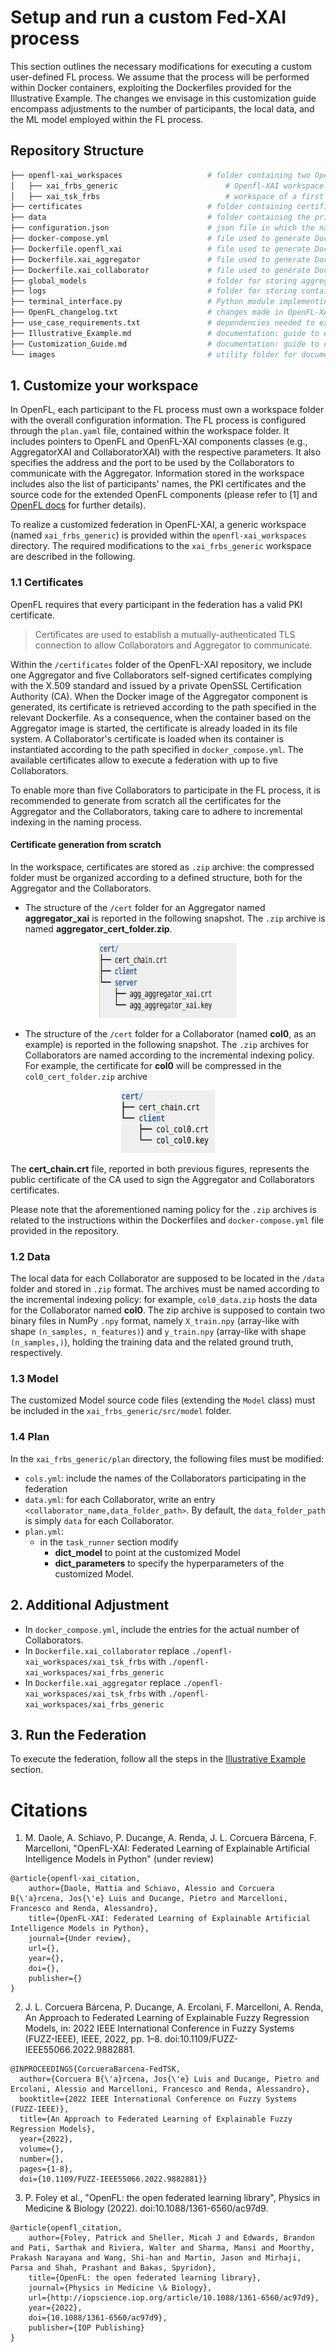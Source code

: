 
# Setup and run a custom Fed-XAI process
This section outlines the necessary modifications for executing a custom user-defined FL process. 
We assume that the process will be performed within Docker containers, exploiting the Dockerfiles provided for the Illustrative Example. 
The changes we envisage in this customization guide encompass adjustments to the number of participants, the local data, and the ML model employed within the FL process.

## Repository Structure

```bash
├── openfl-xai_workspaces                   # folder containing two OpenFL workspaces, namely:
│   ├── xai_frbs_generic                    	# Openfl-XAI workspace template containing all the customized classes to enable FL of XAI models.
│   ├── xai_tsk_frbs                        	# workspace of a first order TSK-FRBS, based on the Openfl-XAI workspace. This workspace is used in the Illustrative Example.
├── certificates                            # folder containing certificates used by Aggregator and Collaborators to prove their identity.
├── data                                    # folder containing the private data of the Collaborators, to be used for local model training.
├── configuration.json                      # json file in which the name of the XAI model to be used is specified.
├── docker-compose.yml                      # file used to generate Docker images to deploy Openfl-XAI components in Docker containers.
├── Dockerfile.openfl_xai                   # file used to generate Docker images to deploy Openfl-XAI components in Docker containers.
├── Dockerfile.xai_aggregator               # file used to generate Docker images to deploy Openfl-XAI components in Docker containers.
├── Dockerfile.xai_collaborator             # file used to generate Docker images to deploy Openfl-XAI components in Docker containers.
├── global_models                           # folder for storing aggregated model.
├── logs                                    # folder for storing containers logs.
├── terminal_interface.py                   # Python module implementing a command line interface for executing the Illustrative Example.
├── OpenFL_changelog.txt                    # changes made in OpenFL-XAI as extension of the OpenFL base components.
├── use_case_requirements.txt               # dependencies needed to execute the Illustrative Example. These requirements are installed in the Docker images.
├── Illustrative_Example.md                 # documentation: guide to execute an illustrative example for FL of first-order TSK-FRBS.
├── Customization_Guide.md                  # documentation: guide to customize FL process with your own models and settings.
└── images                                  # utility folder for documentation images.
```


## 1. Customize your workspace

In OpenFL, each participant to the FL process must own a workspace folder with the overall configuration information. 
The FL process is configured through the `plan.yaml` file, contained within the workspace folder. 
It includes pointers to OpenFL and OpenFL-XAI components classes (e.g., AggregatorXAI and CollaboratorXAI) with the respective parameters. 
It also specifies the address and the port to be used by the Collaborators to communicate with the Aggregator. 
Information stored in the workspace includes also the list of participants' names, the PKI certificates and the source code for the extended OpenFL components (please refer to [1] and [OpenFL docs][openfl-docs] for further details).

To realize a customized federation in OpenFL-XAI, a generic workspace (named `xai_frbs_generic`) is provided within the `openfl-xai_workspaces` directory. 
The required modifications to the `xai_frbs_generic` workspace are described in the following.

### 1.1 Certificates

OpenFL requires that every participant in the federation has a valid PKI certificate.
> Certificates are used to establish a mutually-authenticated TLS connection to allow Collaborators and Aggregator to communicate.

Within the `/certificates` folder of the OpenFL-XAI repository, we include one Aggregator and five Collaborators self-signed certificates complying with the X.509 standard and issued by a private OpenSSL Certification Authority (CA). When the Docker image of the Aggregator component is generated, its certificate is retrieved according to the path specified in the relevant Dockerfile. As a consequence, when the container based on the Aggregator image is started, the certificate is already loaded in its file system. 
A Collaborator's certificate is loaded when its container is instantiated according to the path specified in `docker_compose.yml`.
The available certificates allow to execute a federation with up to five Collaborators.

To enable more than five Collaborators to participate in the FL process, it is recommended to generate from scratch all the certificates for the Aggregator and the Collaborators, taking care to adhere to incremental indexing in the naming process.

#### Certificate generation from scratch
In the workspace, certificates are stored as `.zip` archive: the compressed folder must be organized according to a defined structure, both for the Aggregator and the Collaborators.

- The structure of the `/cert` folder for an Aggregator named **aggregator_xai** is reported in the following snapshot. The `.zip` archive is named **aggregator_cert_folder.zip**.

<p align="center">
	<img src="./images/03_tree_aggregator_cert.png" alt="tree aggregator cert" style="height: 120px; width: 220px;">
</p>

- The structure of the  `/cert` folder for a Collaborator (named **col0**, as an example) is reported in the following snapshot. The `.zip` archives for Collaborators are named according to the incremental indexing policy. For example, the certificate for **col0** will be compressed in the `col0_cert_folder.zip` archive

<p align="center">
	<img src="./images/03_tree_col_cert.png" alt="tree collaborator cert" style="height: 100px; width: 150px;">
</p>

The **cert_chain.crt** file, reported in both previous figures, represents the public certificate of the CA used to sign the Aggregator and Collaborators certificates.

Please note that the aforementioned naming policy for the `.zip` archives is related to the instructions within the Dockerfiles and `docker-compose.yml` file provided in the repository. 

### 1.2 Data

The local data for each Collaborator are supposed to be located in the `/data` folder and stored in `.zip` format.
The archives must be named according to the incremental indexing policy: for example, `col0_data.zip` hosts the data for the Collaborator named **col0**.
The zip archive is supposed to contain two binary files in NumPy `.npy` format, namely `X_train.npy` (array-like with shape `(n_samples, n_features)`) and `y_train.npy` (array-like with shape `(n_samples,)`), holding the training data and the related ground truth, respectively.

### 1.3 Model
The customized Model source code files (extending the `Model` class) must be included in the `xai_frbs_generic/src/model` folder. 

### 1.4 Plan

In the `xai_frbs_generic/plan` directory, the following files must be modified:

- `cols.yml`: include the names of the Collaborators participating in the federation 
- `data.yml`: for each Collaborator, write an entry `<collaborator_name,data_folder_path>`. By default, the `data_folder_path` is simply `data` for each Collaborator.
- `plan.yml`: 
    -  in the `task_runner` section modify
        -  **dict_model** to point at the customized Model
        -  **dict_parameters** to specify the hyperparameters of the customized Model.

## 2. Additional Adjustment

- In `docker_compose.yml`, include the entries for the actual number of Collaborators.
- In `Dockerfile.xai_collaborator` replace `./openfl-xai_workspaces/xai_tsk_frbs` with `./openfl-xai_workspaces/xai_frbs_generic`
- In `Dockerfile.xai_aggregator` replace `./openfl-xai_workspaces/xai_tsk_frbs` with `./openfl-xai_workspaces/xai_frbs_generic`

## 3. Run the Federation

To execute the federation, follow all the steps in the [Illustrative Example](#illustrative-example) section.




# Citations
1. M. Daole, A. Schiavo, P. Ducange, A. Renda, J. L. Corcuera Bárcena, F. Marcelloni, "OpenFL-XAI: Federated Learning of Explainable Artificial Intelligence Models in Python" (under review)


```
@article{openfl-xai_citation,
	author={Daole, Mattia and Schiavo, Alessio and Corcuera B{\'a}rcena, Jos{\'e} Luis and Ducange, Pietro and Marcelloni, Francesco and Renda, Alessandro},
	title={OpenFL-XAI: Federated Learning of Explainable Artificial Intelligence Models in Python},
	journal={Under review},
	url={},
	year={},
	doi={},
	publisher={}
}
```

2.  J. L. Corcuera Bárcena, P. Ducange, A. Ercolani, F. Marcelloni, A. Renda, An Approach to Federated Learning of Explainable Fuzzy Regression Models, in: 2022 IEEE International Conference  in Fuzzy Systems (FUZZ-IEEE), IEEE, 2022, pp. 1–8. doi:10.1109/FUZZ-IEEE55066.2022.9882881.

```
@INPROCEEDINGS{CorcueraBarcena-FedTSK,   
  author={Corcuera B{\'a}rcena, Jos{\'e} Luis and Ducange, Pietro and Ercolani, Alessio and Marcelloni, Francesco and Renda, Alessandro},   
  booktitle={2022 IEEE International Conference on Fuzzy Systems (FUZZ-IEEE)},   
  title={An Approach to Federated Learning of Explainable Fuzzy Regression Models},   
  year={2022},   
  volume={},
  number={},
  pages={1-8},
  doi={10.1109/FUZZ-IEEE55066.2022.9882881}}
```

3. P. Foley et al., "OpenFL: the open federated learning library", Physics in Medicine & Biology (2022). doi:10.1088/1361-6560/ac97d9.
```
@article{openfl_citation,
	author={Foley, Patrick and Sheller, Micah J and Edwards, Brandon and Pati, Sarthak and Riviera, Walter and Sharma, Mansi and Moorthy, Prakash Narayana and Wang, Shi-han and Martin, Jason and Mirhaji, Parsa and Shah, Prashant and Bakas, Spyridon},
	title={OpenFL: the open federated learning library},
	journal={Physics in Medicine \& Biology},
	url={http://iopscience.iop.org/article/10.1088/1361-6560/ac97d9},
	year={2022},
	doi={10.1088/1361-6560/ac97d9},
	publisher={IOP Publishing}
}
```

[Barcena2022]: https://ieeexplore.ieee.org/document/9882881
[docker-engine-setup]: https://docs.docker.com/engine/install/ubuntu/#install-docker-engine 
[hexa]: https://hexa-x.eu/
[docker-docs]:https://docs.docker.com/get-started/
[docker-file]:https://docs.docker.com/engine/reference/builder/
[docker-compose]: https://docs.docker.com/compose/
[keel]:http://www.keel.es/
[openfl]: https://github.com/securefederatedai/openfl
[openfl-docs]: https://openfl.readthedocs.io/en/latest/index.html
